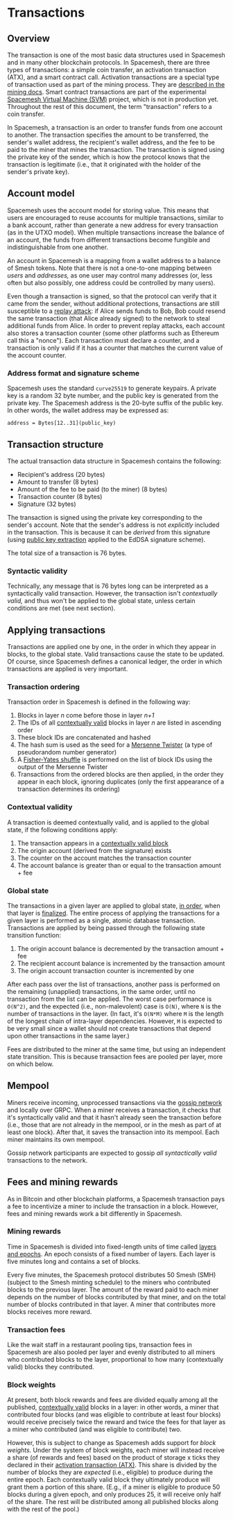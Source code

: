 # Transactions
## Overview

The transaction is one of the most basic data structures used in Spacemesh and in many other blockchain protocols. In Spacemesh, there are three types of transactions: a simple coin transfer, an activation transaction (ATX), and a smart contract call. Activation transactions are a special type of transaction used as part of the mining process. They are [described in the mining docs](../mining/05-atx.md). Smart contract transactions are part of the experimental [Spacemesh Virtual Machine (SVM)](https://github.com/spacemeshos/svm) project, which is not in production yet. Throughout the rest of this document, the term "transaction" refers to a coin transfer.

In Spacemesh, a transaction is an order to transfer funds from one account to another. The transaction specifies the amount to be transferred, the sender's wallet address, the recipient's wallet address, and the fee to be paid to the miner that mines the transaction. The transaction is signed using the private key of the sender, which is how the protocol knows that the transaction is legitimate (i.e., that it originated with the holder of the sender's private key).

## Account model

Spacemesh uses the account model for storing value. This means that users are encouraged to reuse accounts for multiple transactions, similar to a bank account, rather than generate a new address for every transaction (as in the UTXO model). When multiple transactions increase the balance of an account, the funds from different transactions become fungible and indistinguishable from one another.

An account in Spacemesh is a mapping from a wallet address to a balance of Smesh tokens. Note that there is not a one-to-one mapping between _users_ and _addresses,_ as one user may control many addresses (or, less often but also possibly, one address could be controlled by many users).

Even though a transaction is signed, so that the protocol can verify that it came from the sender, without additional protections, transactions are still susceptible to a [replay attack](https://en.wikipedia.org/wiki/Replay_attack): if Alice sends funds to Bob, Bob could resend the same transaction (that Alice already signed) to the network to steal additional funds from Alice. In order to prevent replay attacks, each account also stores a transaction counter (some other platforms such as Ethereum call this a "nonce"). Each transaction must declare a counter, and a transaction is only valid if it has a counter that matches the current value of the account counter.

### Address format and signature scheme

Spacemesh uses the standard `curve25519` to generate keypairs. A private key is a random 32 byte number, and the public key is generated from the private key. The Spacemesh address is the 20-byte suffix of the public key. In other words, the wallet address may be expressed as:

`address = Bytes[12..31](public_key)`

## Transaction structure

The actual transaction data structure in Spacemesh contains the following:

- Recipient's address (20 bytes)
- Amount to transfer (8 bytes)
- Amount of the fee to be paid (to the miner) (8 bytes)
- Transaction counter (8 bytes)
- Signature (32 bytes)

The transaction is signed using the private key corresponding to the sender's account. Note that the sender's address is not _explicitly_ included in the transaction. This is because it can be _derived_ from this signature (using [public key extraction](https://crypto.stackexchange.com/questions/18105/how-does-recovering-the-public-key-from-an-ecdsa-signature-work/18106) applied to the EdDSA signature scheme).

The total size of a transaction is 76 bytes.

### Syntactic validity

Technically, any message that is 76 bytes long can be interpreted as a syntactically valid transaction. However, the transaction isn't _contextually valid,_ and thus won't be applied to the global state, unless certain conditions are met (see next section).

## Applying transactions

Transactions are applied one by one, in the order in which they appear in blocks, to the global state. Valid transactions cause the state to be updated. Of course, since Spacemesh defines a canonical ledger, the order in which transactions are applied is very important.

<a name="ordering"></a>
### Transaction ordering

Transaction order in Spacemesh is defined in the following way:

1. Blocks in layer _n_ come before those in layer _n+1_
1. The IDs of all [contextually valid](../consensus/01-overview.md#validity) blocks in layer _n_ are listed in ascending order
1. These block IDs are concatenated and hashed
1. The hash sum is used as the seed for a [Mersenne Twister](https://en.wikipedia.org/wiki/Mersenne_Twister) (a type of pseudorandom number generator)
1. A [Fisher-Yates shuffle](https://en.wikipedia.org/wiki/Fisher%E2%80%93Yates_shuffle) is performed on the list of block IDs using the output of the Mersenne Twister
1. Transactions from the ordered blocks are then applied, in the order they appear in each block, ignoring duplicates (only the first appearance of a transaction determines its ordering)

### Contextual validity

A transaction is deemed contextually valid, and is applied to the global state, if the following conditions apply:

1. The transaction appears in a [contextually valid block](../consensus/01-overview.md#block-validity-in-spacemesh)
1. The origin account (derived from the signature) exists
1. The counter on the account matches the transaction counter
1. The account balance is greater than or equal to the transaction amount + fee

### Global state

The transactions in a given layer are applied to global state, [in order](#ordering), when that layer is [finalized](../consensus/01-overview.md). The entire process of applying the transactions for a given layer is performed as a single, atomic database transaction. Transactions are applied by being passed through the following state transition function:

1. The origin account balance is decremented by the transaction amount + fee
1. The recipient account balance is incremented by the transaction amount
1. The origin account transaction counter is incremented by one

After each pass over the list of transactions, another pass is performed on the remaining (unapplied) transactions, in the same order, until no transaction from the list can be applied. The worst case performance is `O(N^2)`, and the expected (i.e., non-malevolent) case is `O(N)`, where `N` is the number of transactions in the layer. (In fact, it's `O(N*M)` where `M` is the length of the longest chain of intra-layer dependencies. However, `M` is expected to be very small since a wallet should not create transactions that depend upon other transactions in the same layer.)

Fees are distributed to the miner at the same time, but using an independent state transition. This is because transaction fees are pooled per layer, more on which below.


## Mempool

Miners receive incoming, unprocessed transactions via the [gossip network](../p2p/01-overview.md) and locally over GRPC. When a miner receives a transaction, it checks that it's syntactically valid and that it hasn't already seen the transaction before (i.e., those that are not already in the mempool, or in the mesh as part of at least one block). After that, it saves the transaction into its mempool. Each miner maintains its own mempool.

Gossip network participants are expected to gossip _all syntactically valid_ transactions to the network.

## Fees and mining rewards

As in Bitcoin and other blockchain platforms, a Spacemesh transaction pays a fee to incentivize a miner to include the transaction in a block. However, fees and mining rewards work a bit differently in Spacemesh.

### Mining rewards

Time in Spacemesh is divided into fixed-length units of time called [layers and epochs](../README.md#spacemesh-basics). An epoch consists of a fixed number of layers. Each layer is five minutes long and contains a set of blocks.

Every five minutes, the Spacemesh protocol distributes 50 Smesh (SMH) (subject to the Smesh minting schedule) to the miners who contributed blocks to the previous layer. The amount of the reward paid to each miner depends on the number of blocks contributed by that miner, and on the total number of blocks contributed in that layer. A miner that contributes more blocks receives more reward.

### Transaction fees

Like the wait staff in a restaurant pooling tips, transaction fees in Spacemesh are also pooled per layer and evenly distributed to all miners who contributed blocks to the layer, proportional to how many (contextually valid) blocks they contributed.

### Block weights

At present, both block rewards and fees are divided equally among all the published, [contextually valid](../consensus/01-overview.md) blocks in a layer: in other words, a miner that contributed four blocks (and was eligible to contribute at least four blocks) would receive precisely twice the reward and twice the fees for that layer as a miner who contributed (and was eligible to contribute) two.

However, this is subject to change as Spacemesh adds support for _block weights._ Under the system of block weights, each miner will instead receive a share (of rewards and fees) based on the product of storage x ticks they declared in their [activation transaction (ATX)](../mining/05-atx.md). This share is divided by the number of blocks they are _expected_ (i.e., eligible) to produce during the entire epoch. Each contextually valid block they ultimately produce will grant them a portion of this share. (E.g., if a miner is eligible to produce 50 blocks during a given epoch, and only produces 25, it will receive only half of the share. The rest will be distributed among all published blocks along with the rest of the pool.)
